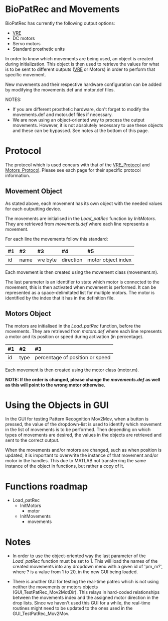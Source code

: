 # BioPatRec and Movements #

BioPatRec has currently the following output options:

  * [VRE](VRE.md)
  * DC motors
  * Servo motors
  * Standard prosthetic units

In order to know which movements are being used, an object is created during initialization. This object is then used to retrieve the values for what is to be sent to different outputs ([VRE](VRE.md) or Motors) in order to perform that specific movement.

New movements and their respective hardware configuration can be added by modifying the movements.def and motor.def files.

NOTES:
  * If you are different prosthetic hardware, don't forget to modify the movements.def and motor.def files if necessary.
  * We are now using an object-oriented way to process the output movements. However, it is not absolutely necessary to use these objects and these can be bypassed. See notes at the bottom of this page.

# Protocol #

The protocol which is used concurs with that of the [VRE\_Protocol](VRE_Protocol.md) and [Motors\_Protocol](Motors_Protocol.md). Please see each page for their specific protocol information.

## Movement Object ##

As stated above, each movement has its own object with the needed values for each outputting device.

The movements are initialised in the _Load\_patRec_ function by _InitMotors_. They are retrieved from _movements.def_ where each line represents a movement.

For each line the movements follow this standard:

|#1|#2|#3|#4|#5|
|:-|:-|:-|:-|:-|
|id|name|vre byte|direction|motor object index|

Each movement is then created using the movement class (movement.m).

The last parameter is an identifier to state which motor is connected to the movement, this is then activated when movement is performed. It can be represented as a space-delimitated list for multiple motors. The motor is identified by the index that it has in the definition file.

## Motors Object ##

The motors are initialised in the _Load\_patRec_ function, before the movements. They are retrieved from _motors.def_ where each line represents a motor and its position or speed during activation (in percentage).

|#1|#2|#3|
|:-|:-|:-|
|id|type|percentage of position or speed|

Each movement is then created using the motor class (motor.m).

**NOTE: If the order is changed, please change the _movements.def_ as well as this will point to the wrong motor otherwise.**

# Using the Objects in GUI #
In the GUI for testing Pattern Recognition Mov2Mov, when a button is pressed, the value of the dropdown-list is used to identify which movement in the list of movements is to be performed. Then depending on which types of movements are desired, the values in the objects are retrieved and sent to the correct output.

When the movements and/or motors are changed, such as when position is updated, it is important to overwrite the instance of that movement and/or motor in the handles. This due to MATLAB not transferring the same instance of the object in functions, but rather a copy of it.

# Functions roadmap #

  * Load\_patRec
    * InitMotors
      * motor
    * InitMovements
      * movements

# Notes #

  * In order to use the object-oriented way the last parameter of the _Load\_patRec_ function must be set to 1. This will load the names of the created movements into any dropdown menu with a given id of 'pm\_m?', where ? is a value from 1 to 20, in the new GUI being loaded.

  * There is another GUI for testing the real-time patrec which is not using neither the movements or motors objects (GUI\_TestPatRec\_Mov2MotDir). This relays in hard-coded relationships between the movements index and the assigned motor direction in the drop lists. Since we haven't used this GUI for a while, the real-time routines might need to be updated to the ones used in the GUI\_TestPatRec\_Mov2Mov.